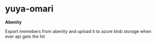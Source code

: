 # yuya-omari

**Abenity**

Export memebers from abenity and upload it to azure blob storage when ever api gets the hit
